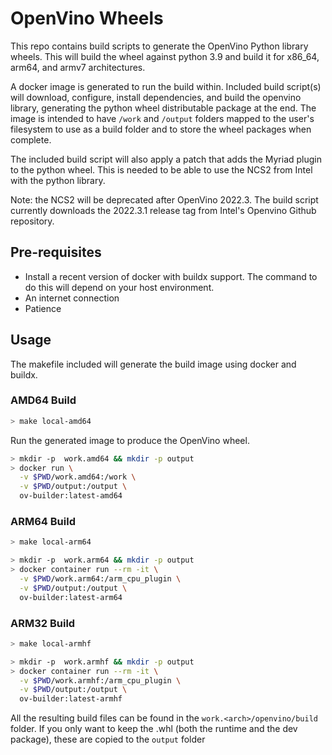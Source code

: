 # OpenVino Wheels

This repo contains build scripts to generate the OpenVino Python library wheels.  This will build the wheel against python 3.9 and build it for x86_64, arm64, and armv7 architectures.

A docker image is generated to run the build within.  Included build script(s) will download, configure, install dependencies, and build the openvino library, generating the python wheel distributable package at the end.  The image is intended to have `/work` and `/output` folders mapped to the user's filesystem to use as a build folder and to store the wheel packages when complete.

The included build script will also apply a patch that adds the Myriad plugin to the python wheel. This is needed to be able to use the NCS2 from Intel with the python library.

Note: the NCS2 will be deprecated after OpenVino 2022.3.  The build script currently downloads the 2022.3.1 release tag from Intel's Openvino Github repository.

## Pre-requisites

- Install a recent version of docker with buildx support.  The command to do this will depend on your host environment.
- An internet connection
- Patience

## Usage

The makefile included will generate the build image using docker and buildx.

### AMD64 Build

```bash
> make local-amd64
```

Run the generated image to produce the OpenVino wheel.

```bash
> mkdir -p  work.amd64 && mkdir -p output
> docker run \
  -v $PWD/work.amd64:/work \
  -v $PWD/output:/output \
  ov-builder:latest-amd64
```

### ARM64 Build

```bash
> make local-arm64
```

```bash
> mkdir -p  work.arm64 && mkdir -p output
> docker container run --rm -it \
  -v $PWD/work.arm64:/arm_cpu_plugin \
  -v $PWD/output:/output \
  ov-builder:latest-arm64
```

### ARM32 Build

```bash
> make local-armhf
```

```bash
> mkdir -p  work.armhf && mkdir -p output
> docker container run --rm -it \
  -v $PWD/work.armhf:/arm_cpu_plugin \
  -v $PWD/output:/output \
  ov-builder:latest-armhf
```

All the resulting build files can be found in the `work.<arch>/openvino/build` folder.  If you only want to keep the .whl (both the runtime and the dev package), these are copied to the `output` folder